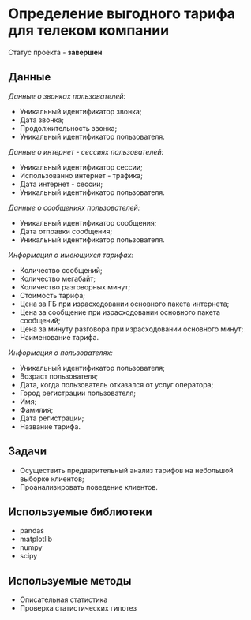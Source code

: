 # Определение выгодного тарифа для телеком компании
Статус проекта - **завершен**
## Данные
*Данные о звонках пользователей:*
- Уникальный идентификатор звонка;
- Дата звонка;
- Продолжительность звонка;
- Уникальный идентификатор пользователя.

*Данные о интернет - сессиях пользователей:*
- Уникальный идентификатор сессии;
- Использованно интернет - трафика;
- Дата интернет - сессии;
- Уникальный идентификатор пользователя.

*Данные о сообщениях пользователей:*
- Уникальный идентификатор сообщения;
- Дата отправки сообщения;
- Уникальный идентификатор пользователя.

*Информация о имеющихся тарифах:*
- Количество сообщений;
- Количество мегабайт;
- Количество разговорных минут; 
- Стоимость тарифа;
- Цена за ГБ при израсходовании основного пакета интернета;
- Цена за сообщение при израсходовании основного пакета сообщений;
- Цена за минуту разговора при израсходовании основного минут;
- Наименование тарифа.
							
*Информация о пользователях:*
- Уникальный идентификатор пользователя;
- Возраст пользователя;
- Дата, когда пользователь отказался от услуг оператора;
- Город регистрации пользователя;
- Имя;
- Фамилия;
- Дата регистрации; 
- Название тарифа.          
## Задачи
 - Осуществить предварительный анализ тарифов на небольшой выборке клиентов;
 - Проанализировать поведение клиентов.
## Используемые библиотеки
- pandas
- matplotlib
- numpy
- scipy
## Используемые методы
- Описательная статистика
- Проверка статистических гипотез



